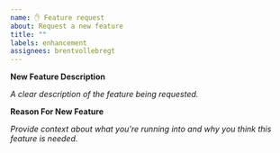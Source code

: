 ```yaml
---
name: ✋ Feature request
about: Request a new feature
title: ""
labels: enhancement
assignees: brentvollebregt
---
```


**New Feature Description**

_A clear description of the feature being requested._

**Reason For New Feature**

_Provide context about what you're running into and why you think this feature is needed._

